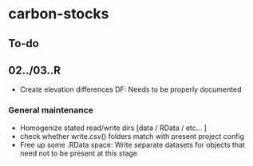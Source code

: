 # carbon-stocks

## To-do

## 02../03..R
-  Create elevation differences DF: Needs to be properly documented

### General maintenance 
- Homogenize stated read/write dirs  [data / RData / etc... ]
- check whether write.csv() folders match with present project config
- Free up some .RData space: Write separate datasets for objects that need not to be present at this stage


